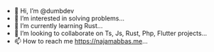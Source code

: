 - 👋 Hi, I’m @dumbdev
- 👀 I’m interested in solving problems...
- 🌱 I’m currently learning Rust...
- 💞️ I’m looking to collaborate on Ts, Js, Rust, Php, Flutter projects...
- 📫 How to reach me https://najamabbas.me...

<!---
dumbdev/dumbdev is a ✨ special ✨ repository because its `README.md` (this file) appears on your GitHub profile.
You can click the Preview link to take a look at your changes.
--->
